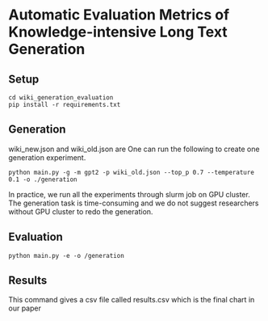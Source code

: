 # Automatic Evaluation Metrics of Knowledge-intensive Long Text Generation

## Setup
```
cd wiki_generation_evaluation
pip install -r requirements.txt
```

## Generation
wiki_new.json and wiki_old.json are 
One can run the following to create one generation experiment.  
```
python main.py -g -m gpt2 -p wiki_old.json --top_p 0.7 --temperature 0.1 -o ./generation
```
In practice, we run all the experiments through slurm job on GPU cluster. The generation task is time-consuming and we do not suggest researchers without GPU cluster to redo the generation.

## Evaluation
```
python main.py -e -o /generation
```

## Results
This command gives a csv file called results.csv which is the final chart in our paper

